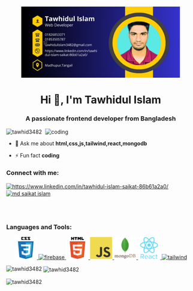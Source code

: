 <figure>
    <img src="Banner/card.png"
         alt="Albuquerque, New Mexico">
    <figcaption ></figcaption>
</figure>


<h1 align="center">Hi 👋, I'm Tawhidul Islam</h1>
<h3 align="center">A passionate frontend developer from Bangladesh</h3>

<img align='right' alt='coding' width='400' src='https://camo.githubusercontent.com/cae12fddd9d6982901d82580bdf321d81fb299141098ca1c2d4891870827bf17/68747470733a2f2f6d69726f2e6d656469756d2e636f6d2f6d61782f313336302f302a37513379765349765f7430696f4a2d5a2e676966'>

<p align="left"> <img src="https://komarev.com/ghpvc/?username=tawhid3482&label=Profile%20views&color=0e75b6&style=flat" alt="tawhid3482" /> </p>

- 💬 Ask me about **html,css,js,tailwind,react,mongodb**

- ⚡ Fun fact **coding**

<h3 align="left">Connect with me:</h3>
<p align="left">
<a href="https://www.linkedin.com/in/tawhidul-islam-saikat-86b61a2a0/" target="blank"><img align="center" src="https://raw.githubusercontent.com/rahuldkjain/github-profile-readme-generator/master/src/images/icons/Social/linked-in-alt.svg" alt="https://www.linkedin.com/in/tawhidul-islam-saikat-86b61a2a0/" height="30" width="40" /></a>
<a href="https://www.facebook.com/mdsaikatislam.islam.75" target="blank"><img align="center" src="https://raw.githubusercontent.com/rahuldkjain/github-profile-readme-generator/master/src/images/icons/Social/facebook.svg" alt="md saikat islam" height="30" width="40" /></a>
</p>
<br />
<br />

<h3 align="left">Languages and Tools:</h3>
<p align="center"> <a href="https://www.w3schools.com/css/" target="_blank" rel="noreferrer"> <img src="https://raw.githubusercontent.com/devicons/devicon/master/icons/css3/css3-original-wordmark.svg" alt="css3" width="60" height="60"/> </a> <a href="https://firebase.google.com/" target="_blank" rel="noreferrer"> <img src="https://www.vectorlogo.zone/logos/firebase/firebase-icon.svg" alt="firebase" width="60" height="60"/> </a> <a href="https://www.w3.org/html/" target="_blank" rel="noreferrer"> <img src="https://raw.githubusercontent.com/devicons/devicon/master/icons/html5/html5-original-wordmark.svg" alt="html5" width="60" height="60"/> </a> <a href="https://developer.mozilla.org/en-US/docs/Web/JavaScript" target="_blank" rel="noreferrer"> <img src="https://raw.githubusercontent.com/devicons/devicon/master/icons/javascript/javascript-original.svg" alt="javascript" width="60" height="60"/> </a> <a href="https://www.mongodb.com/" target="_blank" rel="noreferrer"> <img src="https://raw.githubusercontent.com/devicons/devicon/master/icons/mongodb/mongodb-original-wordmark.svg" alt="mongodb" width="60" height="60"/> </a> <a href="https://reactjs.org/" target="_blank" rel="noreferrer"> <img src="https://raw.githubusercontent.com/devicons/devicon/master/icons/react/react-original-wordmark.svg" alt="react" width="60" height="60"/> </a> <a href="https://tailwindcss.com/" target="_blank" rel="noreferrer"> <img src="https://www.vectorlogo.zone/logos/tailwindcss/tailwindcss-icon.svg" alt="tailwind" width="60" height="60"/> </a> </p>



<p><img align="left" src="https://github-readme-stats.vercel.app/api/top-langs?username=tawhid3482&show_icons=true&locale=en&layout=compact" alt="tawhid3482" /></p>


<p>&nbsp;<img align="center" src="https://github-readme-stats.vercel.app/api?username=tawhid3482&show_icons=true&locale=en" alt="tawhid3482" /></p>

<p><img  align="center" src="https://github-readme-streak-stats.herokuapp.com/?user=tawhid3482&" alt="tawhid3482" /></p>
